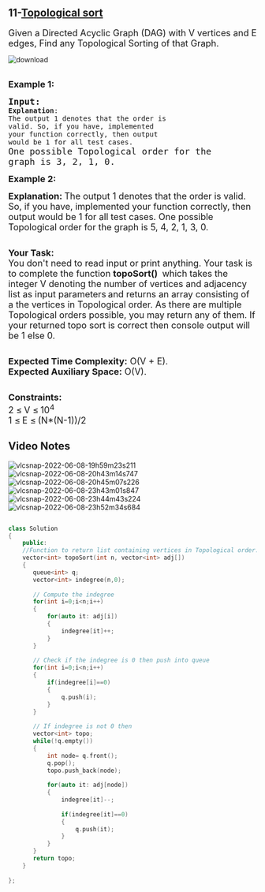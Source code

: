 ## 11-[Topological sort](https://practice.geeksforgeeks.org/problems/topological-sort/1#)
<div class="problem-statement">
                <p></p><p><span style="font-size:18px">Given a Directed Acyclic Graph (DAG) with V vertices and E edges, Find any Topological Sorting of that Graph.

</span></p>

![download](https://user-images.githubusercontent.com/37560890/172689993-cb7d3e92-7cdc-4477-911e-7dba8e1879ff.png)

<p><br>
<span style="font-size:18px"><strong>Example 1:</strong></span></p>

<pre><span style="font-size:18px"><strong>Input:</strong></span>
<strong>Explanation</strong>:
The output 1 denotes that the order is
valid. So, if you have, implemented
your function correctly, then output
would be 1 for all test cases.</span>
<span style="font-size:18px">One possible Topological order for the
graph is 3, 2, 1, 0.</span>
</pre>

<p><span style="font-size:18px"><strong>Example 2:</strong></span></p>

</span><span style="font-size:18px"><strong>Explanation:
</strong></span><span style="font-size:18px">The output 1 denotes that the order is
valid. So, if you have, implemented
your function correctly, then output
would be 1 for all test cases.
One possible Topological order for the
graph is 5, 4, 2, 1, 3, 0.</span></pre>

<p><br>
<span style="font-size:18px"><strong>Your Task:</strong><br>
You don't need to read input or print anything. Your task is to complete the function&nbsp;<strong>topoSort()</strong>&nbsp;</span> <span style="font-size:18px">which takes the integer V denoting the number of vertices and adjacency list as input parameters</span> <span style="font-size:18px"> and returns an array consisting of a the vertices in Topological order. As there are multiple Topological orders possible, you may return any of them. If your returned topo sort is correct then console output will be 1 else 0.</span></p>

<p><br>
<span style="font-size:18px"><strong>Expected Time Complexity:</strong>&nbsp;O(V + E).<br>
<strong>Expected Auxiliary Space:</strong>&nbsp;O(V).</span></p>

<p><br>
<span style="font-size:18px"><strong>Constraints:</strong><br>
2 </span> <span style="font-size:18px">≤</span> <span style="font-size:18px"> V </span> <span style="font-size:18px">≤</span> <span style="font-size:18px">10<sup>4</sup><br>
1 </span> <span style="font-size:18px">≤</span> <span style="font-size:18px"> E </span> <span style="font-size:18px">≤</span> <span style="font-size:18px"> (N*(N-1))/2</span></p>
 <p></p>
            </div>
	    
## Video Notes

![vlcsnap-2022-06-08-19h59m23s211](https://user-images.githubusercontent.com/37560890/172690088-15be8037-3978-48e8-bf7a-bab4f5f7656f.png)
![vlcsnap-2022-06-08-20h43m14s747](https://user-images.githubusercontent.com/37560890/172690094-764d7e01-7ce5-4db2-a54d-66675396746e.png)
![vlcsnap-2022-06-08-20h45m07s226](https://user-images.githubusercontent.com/37560890/172690097-e3521fca-b776-4334-b4ef-01cff60126e3.png)
![vlcsnap-2022-06-08-23h43m01s847](https://user-images.githubusercontent.com/37560890/172690101-bd67c0a3-ddfd-4b8a-b4bc-725f50d048ab.png)
![vlcsnap-2022-06-08-23h44m43s224](https://user-images.githubusercontent.com/37560890/172690102-a0e19919-115c-4ac3-a358-155d064e7770.png)
![vlcsnap-2022-06-08-23h52m34s684](https://user-images.githubusercontent.com/37560890/172690103-5169d900-f66a-4847-a66e-1b6713f88f77.png)

```cpp

class Solution
{
	public:
	//Function to return list containing vertices in Topological order. 
	vector<int> topoSort(int n, vector<int> adj[]) 
	{
       queue<int> q;
       vector<int> indegree(n,0);
       
       // Compute the indegree
       for(int i=0;i<n;i++)
       {
           for(auto it: adj[i])
           {
               indegree[it]++;
           }
       }
       
       // Check if the indegree is 0 then push into queue
       for(int i=0;i<n;i++)
       {
           if(indegree[i]==0)
           {
               q.push(i);
           }
       }
       
       // If indegree is not 0 then
       vector<int> topo;
       while(!q.empty())
       {
           int node= q.front();
           q.pop();
           topo.push_back(node);
           
           for(auto it: adj[node])
           {
               indegree[it]--;
               
               if(indegree[it]==0)
               {
                   q.push(it);
               }
           }
       }
       return topo;
	}
	
};

```
